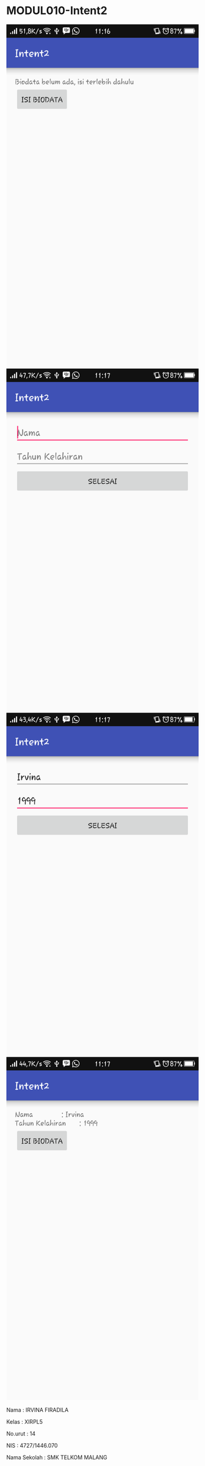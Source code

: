 # MODUL010-Intent2


![In2.1.png](https://github.com/irvinafiradila/MODUL010-Intent2/blob/master/In2.1.png)
![In2.2.png](https://github.com/irvinafiradila/MODUL010-Intent2/blob/master/In2.2.png)
![In2.3.png](https://github.com/irvinafiradila/MODUL010-Intent2/blob/master/In2.3.png)
![In2.4.png](https://github.com/irvinafiradila/MODUL010-Intent2/blob/master/In2.4.png)





Nama            : IRVINA FIRADILA


Kelas           : XIRPL5


No.urut         : 14


NIS             : 4727/1446.070


Nama Sekolah    : SMK TELKOM MALANG

